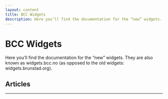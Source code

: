 ```yaml
---
layout: content
title: BCC Widgets
description: Here you’ll find the documentation for the “new” widgets. They are also known as widgets.bcc.no (as opposed to the old widgets: widgets.brunstad.org)
---
```


# BCC Widgets

Here you’ll find the documentation for the “new” widgets. They are also known as widgets.bcc.no (as opposed to the old widgets: widgets.brunstad.org).


## Articles

---